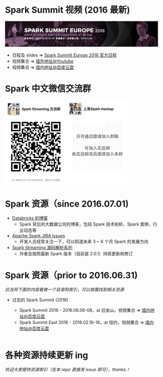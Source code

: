 # Spark Summit 视频 (2016 最新)

![spark_summit_europe_2016](resources/spark_summit_europe_2016.jpg)
- 日程及 slides => [Spark Summit Europe 2016 官方日程](https://spark-summit.org/eu-2016/schedule/)
- 视频集合 => [墙外地址@Youtube](https://www.youtube.com/user/TheApacheSpark)
- 视频集合 => [墙内地址@百度云盘](https://pan.baidu.com/s/1dE4OB4H)
  <br/>

# Spark 中文微信交流群

![wechat_spark_streaming_small](resources/wechat_spark_streaming_small.PNG)   ![wechat_sh_meetup_small](resources/wechat_sh_meetup_small.PNG)
<br/>

# Spark 资源（since 2016.07.01)

- [Databricks 的博客](https://databricks.com/blog)
  - Spark 背后的大数据公司的博客，包括 Spark 技术剖析、Spark 案例、行业动态等
- [Apache Spark JIRA issues](https://issues.apache.org/jira/issues/?jql=project+%3D+SPARK)
  - 开发人员经常关注一下，可以知道未来 3 ~ 6 个月 Spark 的发展方向 
- [Spark Streaming 源码解析系列](https://github.com/lw-lin/CoolplaySpark/tree/master/Spark%20Streaming%20%E6%BA%90%E7%A0%81%E8%A7%A3%E6%9E%90%E7%B3%BB%E5%88%97)
  - 作者会按照最新 Spark 版本（目前是 2.0.1）持续更新和修订
    <br/>

# Spark 资源（prior to 2016.06.31)

*应当将下面的内容看做一个目录和索引，可以按需找到相关资源*

- 过去的 Spark Summit (2016)

  - Spark Summit 2016 - 2016.06.06-08，at 旧金山，视频集合 => [墙内地址@百度云盘](https://pan.baidu.com/s/1bZpurW)
  - Spark Summit East 2016 - 2016.02.16-18，at 纽约，视频集合 => [墙内地址@百度云盘](https://pan.baidu.com/s/1jHyMj46)

  <br/>

# 各种资源持续更新 ing

*欢迎大家提供资源索引（在本 repo 直接发 issue 即可），thanks！*

